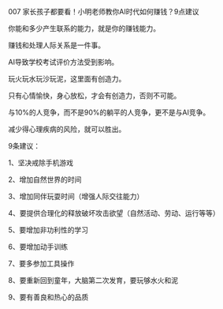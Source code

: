 007 家长孩子都要看！小明老师教你AI时代如何赚钱？9点建议





你能和多少产生联系的能力，就是你的赚钱能力。

赚钱和处理人际关系是一件事。



AI导致学校考试评价方法受到影响。



玩火玩水玩沙玩泥，这里面有创造力。

只有心情愉快，身心放松，才会有创造力，否则不可能。



与10%的人竞争，而不是90%的躺平的人竞争，更不是与AI竞争。

减少得心理疾病的风险，就可以胜出。



9条建议：

1、坚决戒除手机游戏

2、增加自然世界的时间

3、增加同伴玩耍时间（增强人际交往能力）

4、要提供合理化的释放破坏攻击欲望（自然活动、劳动、运行等等）

5、要增加非功利性的学习

6、要增加动手训练

7、要多参加工具操作

8、要重新回到童年，大脑第二次发育，要玩够水火和泥

9、要有善良和热心的品质

